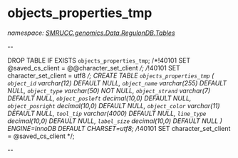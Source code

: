 ﻿# objects_properties_tmp
_namespace: [SMRUCC.genomics.Data.RegulonDB.Tables](./index.md)_

--
 
 DROP TABLE IF EXISTS `objects_properties_tmp`;
 /*!40101 SET @saved_cs_client = @@character_set_client */;
 /*!40101 SET character_set_client = utf8 */;
 CREATE TABLE `objects_properties_tmp` (
 `object_id` varchar(12) DEFAULT NULL,
 `object_name` varchar(255) DEFAULT NULL,
 `object_type` varchar(50) NOT NULL,
 `object_strand` varchar(7) DEFAULT NULL,
 `object_posleft` decimal(10,0) DEFAULT NULL,
 `object_posright` decimal(10,0) DEFAULT NULL,
 `object_color` varchar(11) DEFAULT NULL,
 `tool_tip` varchar(4000) DEFAULT NULL,
 `line_type` decimal(10,0) DEFAULT NULL,
 `label_size` decimal(10,0) DEFAULT NULL
 ) ENGINE=InnoDB DEFAULT CHARSET=utf8;
 /*!40101 SET character_set_client = @saved_cs_client */;
 
 --




